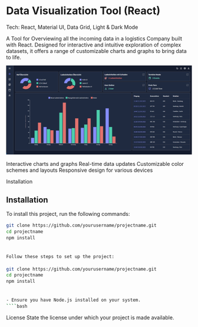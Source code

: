 # Data Visualization Tool (React)

Tech: React, Material UI, Data Grid, Light & Dark Mode

A Tool for Overviewing all the incoming data in a logistics Company built with React.
Designed for interactive and intuitive exploration of complex datasets, it offers a range of customizable charts and graphs to bring data to life.

![Alt text](<Screenshot (237).png>)

Interactive charts and graphs
Real-time data updates
Customizable color schemes and layouts
Responsive design for various devices

Installation

## Installation

To install this project, run the following commands:

`````bash
git clone https://github.com/yourusername/projectname.git
cd projectname
npm install


Follow these steps to set up the project:

git clone https://github.com/yourusername/projectname.git
cd projectname
npm install


- Ensure you have Node.js installed on your system.
````bash


`````

License
State the license under which your project is made available.

